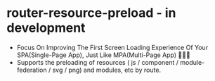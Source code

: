 # router-resource-preload - in development
- Focus On Improving The First Screen Loading Experience Of Your SPA(Single-Page App), Just Like MPA(Multi-Page App) 🚀🚀🚀
- Supports the preloading of resources ( js / component / module-federation / svg / png) and modules, etc by route.
